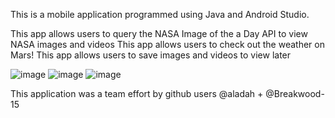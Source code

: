 

This is a mobile application programmed using Java and Android Studio.

This app allows users to query the NASA Image of the a Day API to view NASA images and videos
This app allows users to check out the weather on Mars!
This app allows users to save images and videos to view later

![image](https://user-images.githubusercontent.com/79121235/163252543-969a3622-2cdf-4313-998b-172a5e647ce2.png)
![image](https://user-images.githubusercontent.com/79121235/163252570-b5a19a65-cc64-4e10-95cd-fffafa6f9824.png)
![image](https://user-images.githubusercontent.com/79121235/163252616-47d04f8e-a333-49f4-83a4-b3ce1dd31ca2.png)


This application was a team effort by github users @aladah + @Breakwood-15 
